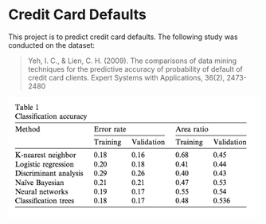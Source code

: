 # Credit Card Defaults

This project is to predict credit card defaults. The following study was conducted on the dataset:

> Yeh, I. C., & Lien, C. H. (2009). The comparisons of data mining techniques for the predictive accuracy of probability of default of credit card clients. Expert Systems with Applications, 36(2), 2473-2480

![](/paper-error-rates.png)

